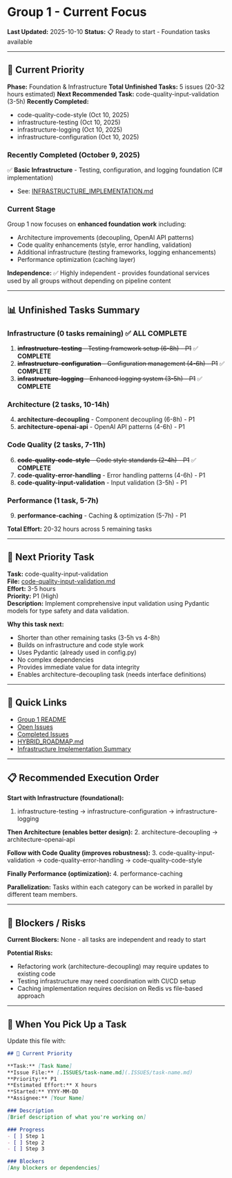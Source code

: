 # Group 1 - Current Focus

**Last Updated:** 2025-10-10
**Status:** 📋 Ready to start - Foundation tasks available

---

## 🎯 Current Priority

**Phase:** Foundation & Infrastructure
**Total Unfinished Tasks:** 5 issues (20-32 hours estimated)
**Next Recommended Task:** code-quality-input-validation (3-5h)
**Recently Completed:** 
- code-quality-code-style (Oct 10, 2025)
- infrastructure-testing (Oct 10, 2025)
- infrastructure-logging (Oct 10, 2025)
- infrastructure-configuration (Oct 10, 2025)

### Recently Completed (October 9, 2025)
✅ **Basic Infrastructure** - Testing, configuration, and logging foundation (C# implementation)
- See: [INFRASTRUCTURE_IMPLEMENTATION.md](../../docs/implementation/csharp/INFRASTRUCTURE_IMPLEMENTATION.md)

### Current Stage
Group 1 now focuses on **enhanced foundation work** including:
- Architecture improvements (decoupling, OpenAI API patterns)
- Code quality enhancements (style, error handling, validation)
- Additional infrastructure (testing frameworks, logging enhancements)
- Performance optimization (caching layer)

**Independence:** ✅ Highly independent - provides foundational services used by all groups without depending on pipeline content

---

## 📊 Unfinished Tasks Summary

### Infrastructure (0 tasks remaining) ✅ **ALL COMPLETE**
1. ~~**infrastructure-testing** - Testing framework setup (6-8h) - P1~~ ✅ **COMPLETE**
2. ~~**infrastructure-configuration** - Configuration management (4-6h) - P1~~ ✅ **COMPLETE**
3. ~~**infrastructure-logging** - Enhanced logging system (3-5h) - P1~~ ✅ **COMPLETE**

### Architecture (2 tasks, 10-14h)
4. **architecture-decoupling** - Component decoupling (6-8h) - P1
5. **architecture-openai-api** - OpenAI API patterns (4-6h) - P1

### Code Quality (2 tasks, 7-11h)
6. ~~**code-quality-code-style** - Code style standards (2-4h) - P1~~ ✅ **COMPLETE**
7. **code-quality-error-handling** - Error handling patterns (4-6h) - P1
8. **code-quality-input-validation** - Input validation (3-5h) - P1

### Performance (1 task, 5-7h)
9. **performance-caching** - Caching & optimization (5-7h) - P1

**Total Effort:** 20-32 hours across 5 remaining tasks

---

## 🎯 Next Priority Task

**Task:** code-quality-input-validation  
**File:** [code-quality-input-validation.md](.ISSUES/code-quality-input-validation.md)  
**Effort:** 3-5 hours  
**Priority:** P1 (High)  
**Description:** Implement comprehensive input validation using Pydantic models for type safety and data validation.

**Why this task next:**
- Shorter than other remaining tasks (3-5h vs 4-8h)
- Builds on infrastructure and code style work
- Uses Pydantic (already used in config.py)
- No complex dependencies
- Provides immediate value for data integrity
- Enables architecture-decoupling task (needs interface definitions)

---

## 🔗 Quick Links

- [Group 1 README](README.md)
- [Open Issues](.ISSUES/)
- [Completed Issues](.DONE/)
- [HYBRID_ROADMAP.md](../../docs/roadmaps/HYBRID_ROADMAP.md)
- [Infrastructure Implementation Summary](../../docs/implementation/csharp/INFRASTRUCTURE_IMPLEMENTATION.md)

---

## 📋 Recommended Execution Order

**Start with Infrastructure (foundational):**
1. infrastructure-testing → infrastructure-configuration → infrastructure-logging

**Then Architecture (enables better design):**
2. architecture-decoupling → architecture-openai-api

**Follow with Code Quality (improves robustness):**
3. code-quality-input-validation → code-quality-error-handling → code-quality-code-style

**Finally Performance (optimization):**
4. performance-caching

**Parallelization:** Tasks within each category can be worked in parallel by different team members.

---

## 🚧 Blockers / Risks

**Current Blockers:** None - all tasks are independent and ready to start

**Potential Risks:**
- Refactoring work (architecture-decoupling) may require updates to existing code
- Testing infrastructure may need coordination with CI/CD setup
- Caching implementation requires decision on Redis vs file-based approach

---

## 📝 When You Pick Up a Task

Update this file with:

```markdown
## 🎯 Current Priority

**Task:** [Task Name]
**Issue File:** [.ISSUES/task-name.md](.ISSUES/task-name.md)
**Priority:** P1
**Estimated Effort:** X hours
**Started:** YYYY-MM-DD
**Assignee:** [Your Name]

### Description
[Brief description of what you're working on]

### Progress
- [ ] Step 1
- [ ] Step 2
- [ ] Step 3

### Blockers
[Any blockers or dependencies]
```
